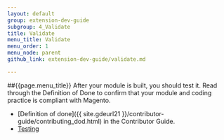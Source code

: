 ```yaml
---
layout: default
group: extension-dev-guide
subgroup: 4_Validate
title: Validate
menu_title: Validate
menu_order: 1
menu_node: parent
github_link: extension-dev-guide/validate.md

---
```


##{{page.menu_title}}
After your module is built, you should test it. Read through the Definition of Done to confirm that your module and coding practice is compliant with Magento.

* [Definition of done]({{ site.gdeurl21 }}/contributor-guide/contributing_dod.html) in the Contributor Guide.
* [Testing](test-module.html)

